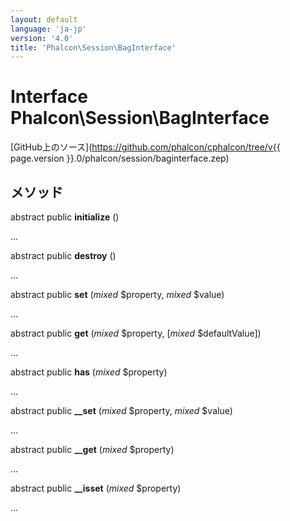 ```yaml
---
layout: default
language: 'ja-jp'
version: '4.0'
title: 'Phalcon\Session\BagInterface'
---
```


# Interface **Phalcon\Session\BagInterface**

[GitHub上のソース](https://github.com/phalcon/cphalcon/tree/v{{ page.version }}.0/phalcon/session/baginterface.zep)

## メソッド

abstract public **initialize** ()

...

abstract public **destroy** ()

...

abstract public **set** (*mixed* $property, *mixed* $value)

...

abstract public **get** (*mixed* $property, [*mixed* $defaultValue])

...

abstract public **has** (*mixed* $property)

...

abstract public **__set** (*mixed* $property, *mixed* $value)

...

abstract public **__get** (*mixed* $property)

...

abstract public **__isset** (*mixed* $property)

...